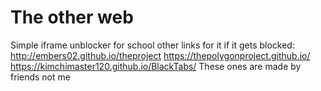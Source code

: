 # The other web
Simple iframe unblocker for school
other links for it if it gets blocked:
http://embers02.github.io/theproject
https://thepolygonproject.github.io/
https://kimchimaster120.github.io/BlackTabs/
These ones are made by friends not me
